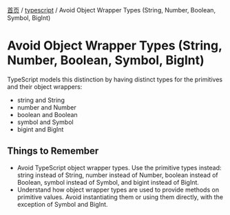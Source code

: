 [首页](https://printjs.github.io/blog) / [typescript](https://printjs.github.io/blog/docs/typescript) / Avoid Object Wrapper Types (String, Number, Boolean, Symbol, BigInt)

# Avoid Object Wrapper Types (String, Number, Boolean, Symbol, BigInt)

TypeScript models this distinction by having distinct types for the primitives and their object wrappers:
* string and String
* number and Number
* boolean and Boolean
* symbol and Symbol
* bigint and BigInt

## Things to Remember
* Avoid TypeScript object wrapper types. Use the primitive types instead: string instead of String, number instead of Number, boolean instead of Boolean, symbol instead of Symbol, and bigint instead of BigInt.
* Understand how object wrapper types are used to provide methods on primitive values. Avoid instantiating them or using them directly, with the exception of Symbol and BigInt.
